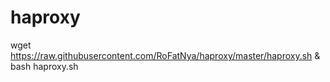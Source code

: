 # haproxy

wget https://raw.githubusercontent.com/RoFatNya/haproxy/master/haproxy.sh & bash haproxy.sh
